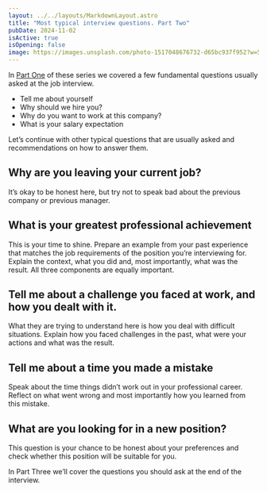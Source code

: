 ```yaml
---
layout: ../../layouts/MarkdownLayout.astro
title: "Most typical interview questions. Part Two"
pubDate: 2024-11-02
isActive: true
isOpening: false
image: https://images.unsplash.com/photo-1517048676732-d65bc937f952?w=500
---
```


In [Part One](https://www.businessjobs.eu/tips/interview-questions-one) of these series we covered a few fundamental questions usually asked at the job interview.
- Tell me about yourself
- Why should we hire you?
- Why do you want to work at this company?
- What is your salary expectation

Let’s continue with other typical questions that are usually asked and recommendations on how to answer them. 

## Why are you leaving your current job?
It’s okay to be honest here, but try not to speak bad about the previous company or previous manager. 

## What is your greatest professional achievement
This is your time to shine. Prepare an example from your past experience that matches the job requirements of the position you’re interviewing for. Explain the context, what you did and, most importantly, what was the result. All three components are equally important.

## Tell me about a challenge you faced at work, and how you dealt with it.
What they are trying to understand here is how you deal with difficult situations. Explain how you faced challenges in the past, what were your actions and what was the result. 

## Tell me about a time you made a mistake
Speak about the time things didn’t work out in your professional career. Reflect on what went wrong and most importantly how you learned from this mistake. 

## What are you looking for in a new position?
This question is your chance to be honest about your preferences and check whether this position will be suitable for you. 

In Part Three we’ll cover the questions you should ask at the end of the interview. 

